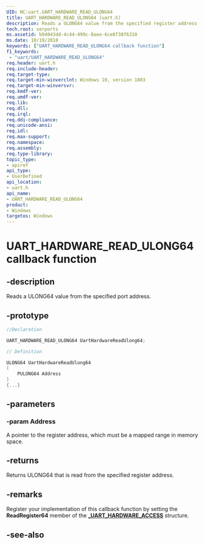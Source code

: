 ```yaml
---
UID: NC:uart.UART_HARDWARE_READ_ULONG64
title: UART_HARDWARE_READ_ULONG64 (uart.h)
description: Reads a ULONG64 value from the specified register address.
tech.root: serports
ms.assetid: b94043dd-4c44-499c-8aee-6ce6f38f6310
ms.date: 10/19/2018
keywords: ["UART_HARDWARE_READ_ULONG64 callback function"]
f1_keywords:
 - "uart/UART_HARDWARE_READ_ULONG64"
req.header: uart.h
req.include-header:
req.target-type:
req.target-min-winverclnt: Windows 10, version 1803
req.target-min-winversvr:
req.kmdf-ver:
req.umdf-ver:
req.lib:
req.dll:
req.irql:
req.ddi-compliance:
req.unicode-ansi:
req.idl:
req.max-support:
req.namespace:
req.assembly:
req.type-library:
topic_type:
- apiref
api_type:
- UserDefined
api_location:
- uart.h
api_name:
- UART_HARDWARE_READ_ULONG64
product:
- Windows
targetos: Windows
---
```


# UART_HARDWARE_READ_ULONG64 callback function

## -description

Reads a ULONG64 value from the specified port address.

## -prototype

```cpp
//Declaration

UART_HARDWARE_READ_ULONG64 UartHardwareReadUlong64;

// Definition

ULONG64 UartHardwareReadUlong64
(
	PULONG64 Address
)
{...}

```

## -parameters

### -param Address

A pointer to the register address, which must be a mapped range in memory space.


## -returns

Returns ULONG64 that is read from the specified register address.


## -remarks

Register your implementation of this callback function by setting the **ReadRegister64** member of the [**_UART_HARDWARE_ACCESS**](ns-uart-_uart_hardware_access.md) structure.


## -see-also

